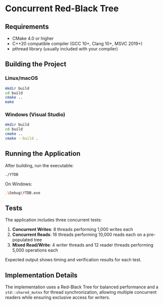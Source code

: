# Concurrent Red-Black Tree

## Requirements

- CMake 4.0 or higher
- C++20 compatible compiler (GCC 10+, Clang 10+, MSVC 2019+)
- pthread library (usually included with your compiler)

## Building the Project

### Linux/macOS
```bash
mkdir build
cd build
cmake ..
make
```

### Windows (Visual Studio)
```bash
mkdir build
cd build
cmake ..
cmake --build .
```

## Running the Application

After building, run the executable:
```bash
./YTDB
```

On Windows:
```bash
.\Debug\YTDB.exe
```

## Tests

The application includes three concurrent tests:

1. **Concurrent Writes**: 8 threads performing 1,000 writes each
2. **Concurrent Reads**: 16 threads performing 10,000 reads each on a pre-populated tree
3. **Mixed Read/Write**: 4 writer threads and 12 reader threads performing 5,000 operations each

Expected output shows timing and verification results for each test.

## Implementation Details

The implementation uses a Red-Black Tree for balanced performance and a `std::shared_mutex` for thread synchronization, allowing multiple concurrent readers while ensuring exclusive access for writers.
